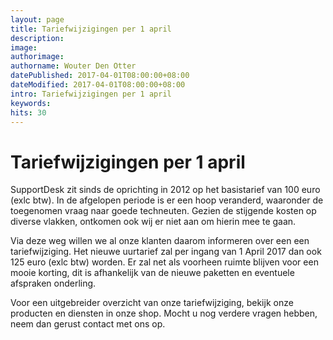 ```yaml
---
layout: page
title: Tariefwijzigingen per 1 april
description:
image:
authorimage:
authorname: Wouter Den Otter
datePublished: 2017-04-01T08:00:00+08:00
dateModified: 2017-04-01T08:00:00+08:00
intro: Tariefwijzigingen per 1 april
keywords:
hits: 30
---
```


# Tariefwijzigingen per 1 april

SupportDesk zit sinds de oprichting in 2012 op het basistarief van 100 euro (exlc btw).
In de afgelopen periode is er een hoop veranderd, waaronder de toegenomen vraag naar goede techneuten.
Gezien de stijgende kosten op diverse vlakken, ontkomen ook wij er niet aan om hierin mee te gaan.

Via deze weg willen we al onze klanten daarom informeren over een een tariefwijziging.
Het nieuwe uurtarief zal per ingang van 1 April 2017 dan ook 125 euro (exlc btw) worden.
Er zal net als voorheen ruimte blijven voor een mooie korting, dit is afhankelijk van de nieuwe paketten en eventuele afspraken onderling.

Voor een uitgebreider overzicht van onze tariefwijziging, bekijk onze producten en diensten in onze shop. Mocht u nog verdere vragen hebben, neem dan gerust contact met ons op.
